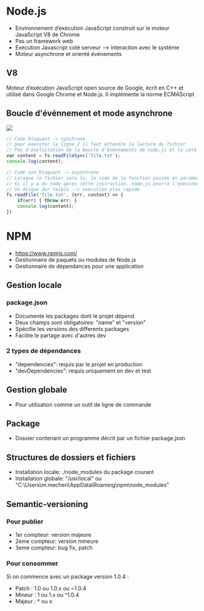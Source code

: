 # Node.js
* Environnement d’exécution JavaScript construit sur le moteur JavaScript V8 de Chrome
* Pas un framework web
* Execution Javascript coté serveur --> interaction avec le système
* Moteur asynchrone et orienté événements

## V8
Moteur d’exécution JavaScript open source de Google, écrit en C++ et utilisé dans Google Chrome et Node.js. Il implémente la norme ECMAScript

## Boucle d'événnement et mode asynchrone
![](https://github.com/mecheri/formation-angular/blob/master/resources/images/event-loop.jpg)

```javascript
// Code bloquant -> synchrone
// pour executer la ligne 2 il faut attendre la lecture du fichier
// Pas d'exploitation de la boucle d'événnements de node.js et le coté async
var content = fs.readFileSync('file.txt');
console.log(content);
```

```javascript
// Code non bloquant -> asynchrone
// Lorsque le fichier sera lu, le code de la fonction passée en parametre sera exécuté
// Si il y a du code apres cette instruction, node.js pourra l'executer en attendant d'avoir les informations sur le fichier en cours de lecture
// Un disque dur faible --> exécution plus rapide
fs.readFile('file.txt', (err, content) => {
    if(err) { throw err; }
    console.log(content);
})
```

# NPM
* https://www.npmjs.com/
* Gestionnaire de paquets ou modules de Node.js
* Gestionnaire de dépendances pour une application

## Gestion locale

### package.json
* Documente les packages dont le projet dépend
* Deux champs sont obligatoires: "name" et "version"
* Spécifie les versions des differents packages
* Facilite le partage avec d'autres dev

### 2 types de dépendances
* "dependencies": requis par le projet en production
* "devDependencies": requis uniquement en dev et test

## Gestion globale
* Pour utilisation comme un outil de ligne de commande

## Package
* Dossier contenant un programme décrit par un fichier package.json

## Structures de dossiers et fichiers
* Installation locale: ./node_modules du package courant
* Installation globale: "/usr/local" ou "C:\Users\m.mecheri\AppData\Roaming\npm\node_modules"

## Semantic-versioning
### Pour publier
* 1er  compteur: version majeure
* 2eme compteur: version mineure
* 3eme compteur: bug fix, patch

### Pour consommer
Si on commence avec un package version 1.0.4 :
* Patch  : 1.0 ou 1.0.x ou ~1.0.4
* Mineur : 1 ou 1.x ou ^1.0.4
* Majeur : * ou x